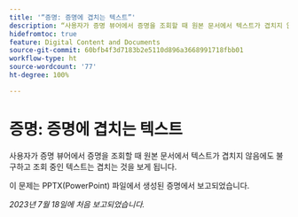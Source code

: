 ```yaml
---
title: '“증명: 증명에 겹치는 텍스트”'
description: “사용자가 증명 뷰어에서 증명을 조회할 때 원본 문서에서 텍스트가 겹치지 않음에도 불구하고 조회 중인 텍스트는 겹치는 것을 보게 됩니다. ”
hidefromtoc: true
feature: Digital Content and Documents
source-git-commit: 60bfb4f3d7183b2e5110d896a3668991718fbb01
workflow-type: ht
source-wordcount: '77'
ht-degree: 100%

---
```



# 증명: 증명에 겹치는 텍스트

사용자가 증명 뷰어에서 증명을 조회할 때 원본 문서에서 텍스트가 겹치지 않음에도 불구하고 조회 중인 텍스트는 겹치는 것을 보게 됩니다.

이 문제는 PPTX(PowerPoint) 파일에서 생성된 증명에서 보고되었습니다.

_2023년 7월 18일에 처음 보고되었습니다._

